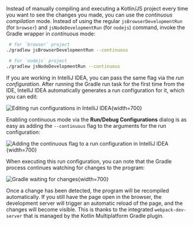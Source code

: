 [//]: # (title: Development server and continuous compilation)

Instead of manually compiling and executing a Kotlin/JS project every time you want to see the changes you made,
you can use the _continuous compilation_ mode. Instead of using the regular `jsBrowserDevelopmentRun` (for `browser`) and `jsNodeDevelopmentRun` (for `nodejs`) command, invoke the Gradle wrapper
in _continuous_ mode:

```bash
 # for `browser` project
./gradlew jsBrowserDevelopmentRun --continuous

 # for `nodejs` project
./gradlew jsNodeDevelopmentRun --continuous
```

If you are working in IntelliJ IDEA, you can pass the same flag via the _run configuration_. After running the Gradle
run task for the first time from the IDE, IntelliJ IDEA automatically generates a run configuration for it,
which you can edit:

![Editing run configurations in IntelliJ IDEA](edit-configurations.png){width=700}

Enabling continuous mode via the **Run/Debug Configurations** dialog is as easy as adding the `--continuous` flag to the
arguments for the run configuration:

![Adding the continuous flag to a run configuration in IntelliJ IDEA](run-debug-configurations.png){width=700}

When executing this run configuration, you can note that the Gradle process continues watching for changes to the program:

![Gradle waiting for changes](waiting-for-changes.png){width=700}

Once a change has been detected, the program will be recompiled automatically. If you still have the page open in the browser,
the development server will trigger an automatic reload of the page, and the changes will become visible.
This is thanks to the integrated `webpack-dev-server` that is managed by the Kotlin Multiplatform Gradle plugin.